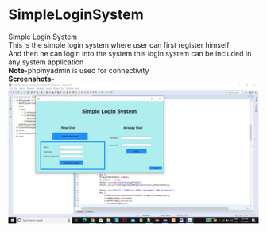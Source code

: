 # SimpleLoginSystem
Simple Login System<br/>
This is the simple login system where user can first register himself<br/>
And then he can login into the system this login system can be included in any system application<br/>
**Note**-phpmyadmin is used for connectivity<br/>
**Screenshots-**<br/>
<img src="login.png">
